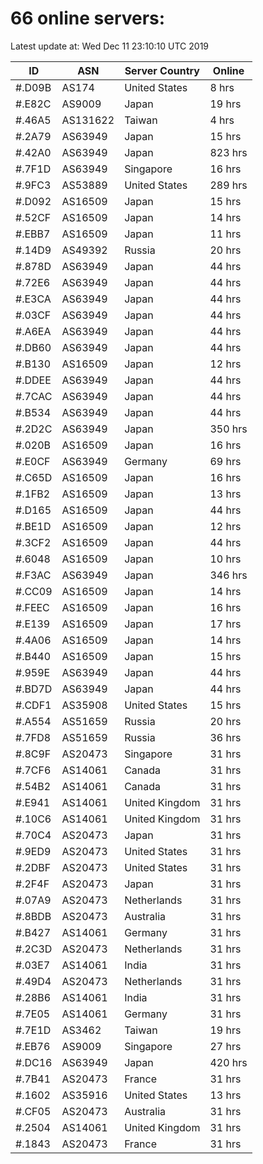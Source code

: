 # 66 online servers:

Latest update at: Wed Dec 11 23:10:10 UTC 2019

| ID | ASN | Server Country | Online |
| -- | --- | -------------- | ------ |
| #.D09B | AS174 | United States | 8 hrs |
| #.E82C | AS9009 | Japan | 19 hrs |
| #.46A5 | AS131622 | Taiwan | 4 hrs |
| #.2A79 | AS63949 | Japan | 15 hrs |
| #.42A0 | AS63949 | Japan | 823 hrs |
| #.7F1D | AS63949 | Singapore | 16 hrs |
| #.9FC3 | AS53889 | United States | 289 hrs |
| #.D092 | AS16509 | Japan | 15 hrs |
| #.52CF | AS16509 | Japan | 14 hrs |
| #.EBB7 | AS16509 | Japan | 11 hrs |
| #.14D9 | AS49392 | Russia | 20 hrs |
| #.878D | AS63949 | Japan | 44 hrs |
| #.72E6 | AS63949 | Japan | 44 hrs |
| #.E3CA | AS63949 | Japan | 44 hrs |
| #.03CF | AS63949 | Japan | 44 hrs |
| #.A6EA | AS63949 | Japan | 44 hrs |
| #.DB60 | AS63949 | Japan | 44 hrs |
| #.B130 | AS16509 | Japan | 12 hrs |
| #.DDEE | AS63949 | Japan | 44 hrs |
| #.7CAC | AS63949 | Japan | 44 hrs |
| #.B534 | AS63949 | Japan | 44 hrs |
| #.2D2C | AS63949 | Japan | 350 hrs |
| #.020B | AS16509 | Japan | 16 hrs |
| #.E0CF | AS63949 | Germany | 69 hrs |
| #.C65D | AS16509 | Japan | 16 hrs |
| #.1FB2 | AS16509 | Japan | 13 hrs |
| #.D165 | AS16509 | Japan | 44 hrs |
| #.BE1D | AS16509 | Japan | 12 hrs |
| #.3CF2 | AS16509 | Japan | 44 hrs |
| #.6048 | AS16509 | Japan | 10 hrs |
| #.F3AC | AS63949 | Japan | 346 hrs |
| #.CC09 | AS16509 | Japan | 14 hrs |
| #.FEEC | AS16509 | Japan | 16 hrs |
| #.E139 | AS16509 | Japan | 17 hrs |
| #.4A06 | AS16509 | Japan | 14 hrs |
| #.B440 | AS16509 | Japan | 15 hrs |
| #.959E | AS63949 | Japan | 44 hrs |
| #.BD7D | AS63949 | Japan | 44 hrs |
| #.CDF1 | AS35908 | United States | 15 hrs |
| #.A554 | AS51659 | Russia | 20 hrs |
| #.7FD8 | AS51659 | Russia | 36 hrs |
| #.8C9F | AS20473 | Singapore | 31 hrs |
| #.7CF6 | AS14061 | Canada | 31 hrs |
| #.54B2 | AS14061 | Canada | 31 hrs |
| #.E941 | AS14061 | United Kingdom | 31 hrs |
| #.10C6 | AS14061 | United Kingdom | 31 hrs |
| #.70C4 | AS20473 | Japan | 31 hrs |
| #.9ED9 | AS20473 | United States | 31 hrs |
| #.2DBF | AS20473 | United States | 31 hrs |
| #.2F4F | AS20473 | Japan | 31 hrs |
| #.07A9 | AS20473 | Netherlands | 31 hrs |
| #.8BDB | AS20473 | Australia | 31 hrs |
| #.B427 | AS14061 | Germany | 31 hrs |
| #.2C3D | AS20473 | Netherlands | 31 hrs |
| #.03E7 | AS14061 | India | 31 hrs |
| #.49D4 | AS20473 | Netherlands | 31 hrs |
| #.28B6 | AS14061 | India | 31 hrs |
| #.7E05 | AS14061 | Germany | 31 hrs |
| #.7E1D | AS3462 | Taiwan | 19 hrs |
| #.EB76 | AS9009 | Singapore | 27 hrs |
| #.DC16 | AS63949 | Japan | 420 hrs |
| #.7B41 | AS20473 | France | 31 hrs |
| #.1602 | AS35916 | United States | 13 hrs |
| #.CF05 | AS20473 | Australia | 31 hrs |
| #.2504 | AS14061 | United Kingdom | 31 hrs |
| #.1843 | AS20473 | France | 31 hrs |

